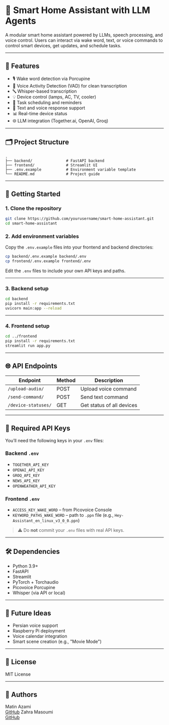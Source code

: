 # 🤖 Smart Home Assistant with LLM Agents

A modular smart home assistant powered by LLMs, speech processing, and voice control. Users can interact via wake word, text, or voice commands to control smart devices, get updates, and schedule tasks.

---

## 🌟 Features

- 🎙️ Wake word detection via Porcupine
- 🧠 Voice Activity Detection (VAD) for clean transcription
- 🔤 Whisper-based transcription
- 💡 Device control (lamps, AC, TV, cooler)
- 📆 Task scheduling and reminders
- 🔄 Text and voice response support
- 📊 Real-time device status
- 🌐 LLM integration (Together.ai, OpenAI, Groq)

---

## 🗂️ Project Structure

```
.
├── backend/               # FastAPI backend
├── frontend/              # Streamlit UI
├── .env.example           # Environment variable template
└── README.md              # Project guide
```

---

## 🚀 Getting Started

### 1. Clone the repository

```bash
git clone https://github.com/yourusername/smart-home-assistant.git
cd smart-home-assistant
```

### 2. Add environment variables

Copy the `.env.example` files into your frontend and backend directories:

```bash
cp backend/.env.example backend/.env
cp frontend/.env.example frontend/.env
```

Edit the `.env` files to include your own API keys and paths.

---

### 3. Backend setup

```bash
cd backend
pip install -r requirements.txt
uvicorn main:app --reload
```

---

### 4. Frontend setup

```bash
cd ../frontend
pip install -r requirements.txt
streamlit run app.py
```

---

## 🌐 API Endpoints

| Endpoint               | Method | Description                      |
|------------------------|--------|----------------------------------|
| `/upload-audio/`       | POST   | Upload voice command             |
| `/send-command/`       | POST   | Send text command                |
| `/device-statuses/`    | GET    | Get status of all devices        |

---

## 🔐 Required API Keys

You’ll need the following keys in your `.env` files:

### Backend `.env`
- `TOGETHER_API_KEY`
- `OPENAI_API_KEY`
- `GROQ_API_KEY`
- `NEWS_API_KEY`
- `OPENWEATHER_API_KEY`

### Frontend `.env`
- `ACCESS_KEY_WAKE_WORD` – from Picovoice Console
- `KEYWORD_PATHS_WAKE_WORD` – path to `.ppn` file (e.g., `Hey-Assistant_en_linux_v3_0_0.ppn`)

> ⚠️ Do **not** commit your `.env` files with real API keys.

---

## 🛠 Dependencies

- Python 3.9+
- FastAPI
- Streamlit
- PyTorch + Torchaudio
- Picovoice Porcupine
- Whisper (via API or local)

---

## 📌 Future Ideas

- Persian voice support
- Raspberry Pi deployment
- Voice calendar integration
- Smart scene creation (e.g., "Movie Mode")

---

## 📄 License

MIT License

---

## 👤 Authors

Matin Azami  
[GitHub](https://github.com/InFluX-M)
Zahra Masoumi  
[GitHub](https://github.com/asAlwaysZahra)
